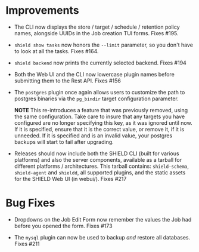 # Improvements

- The CLI now displays the store / target / schedule / retention
  policy names, alongside UUIDs in the Job creation TUI forms.
  Fixes #195.

- `shield show tasks` now honors the `--limit` parameter, so you
  don't have to look at all the tasks.  Fixes #164.

- `shield backend` now prints the currently selected backend.
  Fixes #194

- Both the Web UI and the CLI now lowercase plugin names before
  submitting them to the Rest API.  Fixes #156

- The `postgres` plugin once again allows users to customize the path
  to postgres binaries via the `pg_bindir` target configuration parameter.

  **NOTE** This re-introduces a feature that was previously removed, using
  the same configuration. Take care to insure that any targets you have
  configured are no longer specifying this key, as it was ignored until now.
  If it is specified, ensure that it is the correct value, or remove it, if
  it is unneeded. If it is specified and is an invalid value, your postgres
  backups will start to fail after upgrading.

- Releases should now include both the SHIELD CLI (built for
  various platforms) and also the server components, available as a
  tarball for different platforms / architectures.  This tarball
  contains: `shield-schema`, `shield-agent` and `shieldd`, all
  supported plugins, and the static assets for the SHIELD Web UI
  (in webui/).  Fixes #217

# Bug Fixes

- Dropdowns on the Job Edit Form now remember the values the Job
  had before you opened the form.  Fixes #173

- The `mysql` plugin can now be used to backup _and_ restore all
  databases.  Fixes #211
